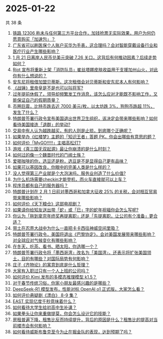 # 2025-01-22

共 38 条

<!-- BEGIN -->
<!-- 最后更新时间 Wed Jan 22 2025 01:13:00 GMT+0800 (China Standard Time) -->

1. [铁路 12306 称未与任何第三方平台合作，加钱抢票无实际效果，用户为何仍愿意购买「加速包」？](https://www.zhihu.com/question/10097555559)
1. [广东省可以刷医保个人账户买华为手表，这合理吗？会对智能穿戴设备行业和医疗行业产生哪些影响？](https://www.zhihu.com/question/10093912312)
1. [1 月 21 日离岸人民币兑美元突破 7.26 关口，这背后有何推动因素？后续走势如何？](https://www.zhihu.com/question/10152839370)
1. [Riot 宣布将重新上架「消防队员」崔丝塔娜皮肤收益用于支援加州山火，对此你有什么想说的？](https://www.zhihu.com/question/10072457808)
1. [安东尼将租借加盟贝蒂斯，这次租借会对贝蒂斯和安东尼本人有何影响？](https://www.zhihu.com/question/10114350351)
1. [《战锤》里帝皇是不是也可以叫将军?](https://www.zhihu.com/question/9694815487)
1. [过年提前休假了，领导却频繁发工作消息，该怎么应对才能既不影响工作，又能保证自己的假期质量？](https://www.zhihu.com/question/10099651315)
1. [币圈巨震，比特币跌去近 7000 美元/枚，以太坊跌 3%，狗狗币跌超 11%，发生了什么？](https://www.zhihu.com/question/10073966632)
1. [特朗普签署行政令宣布美国退出世界卫生组织，该决定会带来哪些影响？如何看待美国接连「退群」的举动?](https://www.zhihu.com/question/10155728678)
1. [交易中有人认为越跌越买，有的人则是止损，到底哪个正确呢？](https://www.zhihu.com/question/7124434348)
1. [如果举办《红楼梦》主题的「知识王者」答题 PK，你会出哪些有意思的题？](https://www.zhihu.com/question/9657253146)
1. [如何评价「MyGO!!!!!」主唱高松灯?](https://www.zhihu.com/question/10197799678)
1. [游戏《真三国无双起源》最让你崩溃的是什么时刻？](https://www.zhihu.com/question/9668628020)
1. [如何过的像一个魏晋时代的门阀士族？](https://www.zhihu.com/question/7602771294)
1. [爱喝咖啡的你，选豆还是粉，选豆是不是显得自己更有品味？](https://www.zhihu.com/question/9544679724)
1. [如果可以基因改良，你眼中的完美人类是什么样的？](https://www.zhihu.com/question/41434084)
1. [没人觉得第三产业就是个大泡沫吗，服务业创造了什么价值?](https://www.zhihu.com/question/404407191)
1. [为什么机场需要checkin才能登机，而火车直接就可以上车？](https://www.zhihu.com/question/650381090)
1. [程序员都有自己的服务器吗？](https://www.zhihu.com/question/557179943)
1. [特朗普计划在 2 月 1 日前对墨西哥和加拿大征收 25% 的关税，会对相互贸易带来哪些影响？](https://www.zhihu.com/question/10154543042)
1. [如何评价《天下粮仓》这部电视剧？](https://www.zhihu.com/question/26510300)
1. [如果请你给知友送出带「蛇」或「巳」字的蛇年祝福你会怎么写呢?](https://www.zhihu.com/question/9752090359)
1. [你认为「拖到拿完年终奖再提离职」还是「先提离职，让公司有个准备」更合适？](https://www.zhihu.com/question/10099621916)
1. [带土在忍界大战中为什么一直把卡卡西往神威空间里吸？](https://www.zhihu.com/question/349547806)
1. [特朗普签署行政令，美国将退出《巴黎协定》，会对美国发展带来哪些影响？对全球应对气候变化有哪些影响？](https://www.zhihu.com/question/10150733439)
1. [在冬天，吃茶、看书、晒太阳，你选哪一个？](https://www.zhihu.com/question/7480212819)
1. [特朗普签署行政令将「墨西哥湾」改名为「美国湾」，还表示将扩张美国领土，目的有哪些？对国际局势有何影响？](https://www.zhihu.com/question/10151761391)
1. [庄子《齐物论》的寓意到底是什么哲理？](https://www.zhihu.com/question/9559154954)
1. [大家有入职过只有一个人上班的公司吗？](https://www.zhihu.com/question/458895984)
1. [如何评价 Kimi 发布的多模态推理模型 k1.5？](https://www.zhihu.com/question/10114790245)
1. [对于春节传统习俗，你家小朋友最感兴趣的是哪些？](https://www.zhihu.com/question/7845027315)
1. [DeepSeek-R1 模型发布，性能对标 OpenAI o1 正式版，大家怎么看？](https://www.zhihu.com/question/10152040622)
1. [如何评价悬疑剧《漂白》 8-9 集？](https://www.zhihu.com/question/10102790580)
1. [EAST 实现亿度千秒意味着什么？](https://www.zhihu.com/question/10112838463)
1. [如何看待大学生给初高中生补课？](https://www.zhihu.com/question/394787545)
1. [如果拳头让你来重做提莫，你会怎么设计它的技能？](https://www.zhihu.com/question/8963941608)
1. [房租普遍下降，租售比反而持续提升，背后的原因是什么？租售比的提高对当前楼市会有何影响？](https://www.zhihu.com/question/9561122205)
1. [如何看待威斯布鲁克至今为止在掘金队的表现，达到预期了吗？](https://www.zhihu.com/question/6454709343)

<!-- END -->
